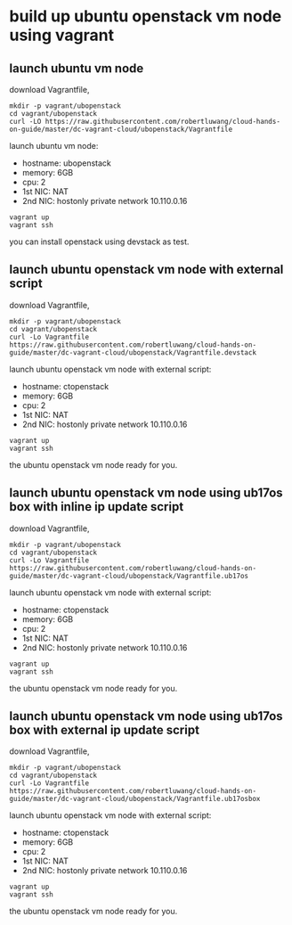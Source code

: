 
# build up ubuntu openstack vm node using vagrant

## launch ubuntu vm node 
download Vagrantfile, 
```
mkdir -p vagrant/ubopenstack
cd vagrant/ubopenstack
curl -LO https://raw.githubusercontent.com/robertluwang/cloud-hands-on-guide/master/dc-vagrant-cloud/ubopenstack/Vagrantfile
```
launch ubuntu vm node:
- hostname: ubopenstack
- memory: 6GB
- cpu: 2
- 1st NIC: NAT
- 2nd NIC: hostonly private network  10.110.0.16
```
vagrant up
vagrant ssh
```
you can install openstack using devstack as test.

## launch ubuntu openstack vm node with external script
download Vagrantfile, 
```
mkdir -p vagrant/ubopenstack
cd vagrant/ubopenstack
curl -Lo Vagrantfile https://raw.githubusercontent.com/robertluwang/cloud-hands-on-guide/master/dc-vagrant-cloud/ubopenstack/Vagrantfile.devstack
```
launch ubuntu openstack vm node with external script:
- hostname: ctopenstack
- memory: 6GB
- cpu: 2
- 1st NIC: NAT
- 2nd NIC: hostonly private network  10.110.0.16
```
vagrant up
vagrant ssh
```
the ubuntu openstack vm node ready for you.

## launch ubuntu openstack vm node using ub17os box with inline ip update script 
download Vagrantfile, 
```
mkdir -p vagrant/ubopenstack
cd vagrant/ubopenstack
curl -Lo Vagrantfile https://raw.githubusercontent.com/robertluwang/cloud-hands-on-guide/master/dc-vagrant-cloud/ubopenstack/Vagrantfile.ub17os
```
launch ubuntu openstack vm node with external script:
- hostname: ctopenstack
- memory: 6GB
- cpu: 2
- 1st NIC: NAT
- 2nd NIC: hostonly private network  10.110.0.16
```
vagrant up
vagrant ssh
```
the ubuntu openstack vm node ready for you.

## launch ubuntu openstack vm node using ub17os box with external ip update script 
download Vagrantfile, 
```
mkdir -p vagrant/ubopenstack
cd vagrant/ubopenstack
curl -Lo Vagrantfile https://raw.githubusercontent.com/robertluwang/cloud-hands-on-guide/master/dc-vagrant-cloud/ubopenstack/Vagrantfile.ub17osbox
```
launch ubuntu openstack vm node with external script:
- hostname: ctopenstack
- memory: 6GB
- cpu: 2
- 1st NIC: NAT
- 2nd NIC: hostonly private network  10.110.0.16
```
vagrant up
vagrant ssh
```
the ubuntu openstack vm node ready for you.
